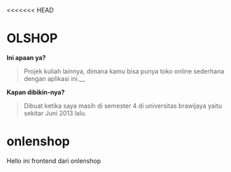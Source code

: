 <<<<<<< HEAD
# OLSHOP

__Ini apaan ya?__
> Projek kuliah lainnya, dimana kamu bisa punya toko online sederhana dengan aplikasi ini.__

__Kapan dibikin-nya?__
> Dibuat ketika saya masih di semester 4 di universitas brawijaya yaitu sekitar Juni 2013 lalu.

# onlenshop  

Hello ini frontend dari onlenshop

